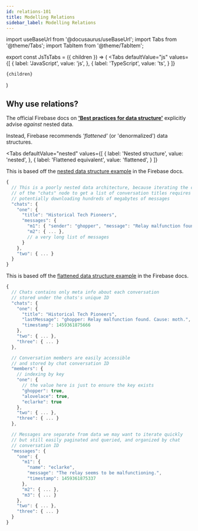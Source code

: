 ```yaml
---
id: relations-101
title: Modelling Relations
sidebar_label: Modelling Relations
---
```


import useBaseUrl from '@docusaurus/useBaseUrl';
import Tabs from '@theme/Tabs';
import TabItem from '@theme/TabItem';

export const JsTsTabs = ({ children }) => (
  <Tabs
    defaultValue="js"
    values={[
      { label: 'JavaScript', value: 'js', },
      { label: 'TypeScript', value: 'ts', }
    ]}
  >
    {children}
  </Tabs>
)

## Why use relations?

The official Firebase docs on **['Best practices for data structure'](https://firebase.google.com/docs/database/web/structure-data#best_practices_for_data_structure)** explicitly advise *against* nested data.

Instead, Firebase recommends *'flattened'* (or 'denormalized') data structures.

<Tabs
  defaultValue="nested"
  values={[
    { label: 'Nested structure', value: 'nested', },
    { label: 'Flattened equivalent', value: 'flattened', }
  ]}
>

<TabItem value="nested">

This is based off the [nested data structure example](https://firebase.google.com/docs/database/web/structure-data#avoid_nesting_data) in the Firebase docs.

```js
{
  // This is a poorly nested data architecture, because iterating the children
  // of the "chats" node to get a list of conversation titles requires
  // potentially downloading hundreds of megabytes of messages
  "chats": {
    "one": {
      "title": "Historical Tech Pioneers",
      "messages": {
        "m1": { "sender": "ghopper", "message": "Relay malfunction found. Cause: moth." },
        "m2": { ... },
        // a very long list of messages
      }
    },
    "two": { ... }
  }
}
```

</TabItem>
<TabItem value="flattened">

This is based off the [flattened data structure example](https://firebase.google.com/docs/database/web/structure-data#flatten_data_structures) in the Firebase docs.

```js
{
  // Chats contains only meta info about each conversation
  // stored under the chats's unique ID
  "chats": {
    "one": {
      "title": "Historical Tech Pioneers",
      "lastMessage": "ghopper: Relay malfunction found. Cause: moth.",
      "timestamp": 1459361875666
    },
    "two": { ... },
    "three": { ... }
  },

  // Conversation members are easily accessible
  // and stored by chat conversation ID
  "members": {
    // indexing by key
    "one": {
      // the value here is just to ensure the key exists
      "ghopper": true,
      "alovelace": true,
      "eclarke": true
    },
    "two": { ... },
    "three": { ... }
  },

  // Messages are separate from data we may want to iterate quickly
  // but still easily paginated and queried, and organized by chat
  // conversation ID
  "messages": {
    "one": {
      "m1": {
        "name": "eclarke",
        "message": "The relay seems to be malfunctioning.",
        "timestamp": 1459361875337
      },
      "m2": { ... },
      "m3": { ... }
    },
    "two": { ... },
    "three": { ... }
  }
}
```

</TabItem>
</Tabs>
